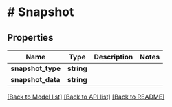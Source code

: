 # # Snapshot

## Properties

Name | Type | Description | Notes
------------ | ------------- | ------------- | -------------
**snapshot_type** | **string** |  |
**snapshot_data** | **string** |  |

[[Back to Model list]](../../README.md#models) [[Back to API list]](../../README.md#endpoints) [[Back to README]](../../README.md)
